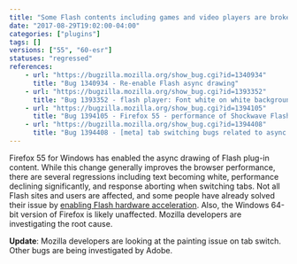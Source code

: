 ```yaml
---
title: "Some Flash contents including games and video players are broken on Firefox 55"
date: "2017-08-29T19:02:00-04:00"
categories: ["plugins"]
tags: []
versions: ["55", "60-esr"]
statuses: "regressed"
references:
    - url: "https://bugzilla.mozilla.org/show_bug.cgi?id=1340934"
      title: "Bug 1340934 - Re-enable Flash async drawing"
    - url: "https://bugzilla.mozilla.org/show_bug.cgi?id=1393352"
      title: "Bug 1393352 - flash player: Font white on white background"
    - url: "https://bugzilla.mozilla.org/show_bug.cgi?id=1394105"
      title: "Bug 1394105 - Firefox 55 - performance of Shockwave Flash content has dropped significantly, with web based flash running very slowly, disabling async drawing solves the issue"
    - url: "https://bugzilla.mozilla.org/show_bug.cgi?id=1394408"
      title: "Bug 1394408 - [meta] tab switching bugs related to async painting"
---
```

Firefox 55 for Windows has enabled the async drawing of Flash plug-in content. While this change generally improves the browser performance, there are several regressions including text becoming white, performance declining significantly, and response aborting when switching tabs. Not all Flash sites and users are affected, and some people have already solved their issue by [enabling Flash hardware acceleration](https://forums.adobe.com/thread/891337). Also, the Windows 64-bit version of Firefox is likely unaffected. Mozilla developers are investigating the root cause.

**Update**: Mozilla developers are looking at the painting issue on tab switch. Other bugs are being investigated by Adobe.
